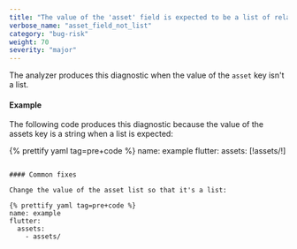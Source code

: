 ```yaml
---
title: "The value of the 'asset' field is expected to be a list of relative file paths."
verbose_name: "asset_field_not_list"
category: "bug-risk"
weight: 70
severity: "major"
---
```

The analyzer produces this diagnostic when the value of the `asset` key
isn't a list.

#### Example

The following code produces this diagnostic because the value of the assets
key is a string when a list is expected:

{% prettify yaml tag=pre+code %}
name: example
flutter:
  assets: [!assets/!]
```

#### Common fixes

Change the value of the asset list so that it's a list:

{% prettify yaml tag=pre+code %}
name: example
flutter:
  assets:
    - assets/
```
